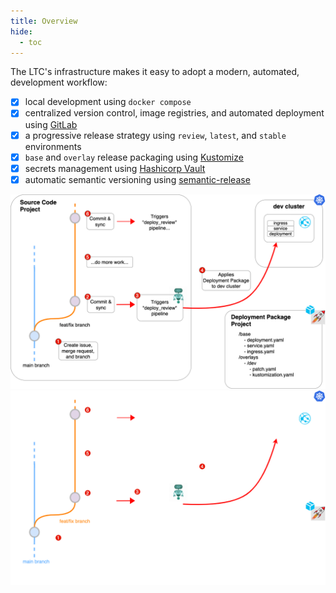 ```yaml
---
title: Overview
hide:
  - toc
---
```

<!-- markdownlint-disable MD025 -->

The LTC's infrastructure makes it easy to adopt a modern, automated, development workflow:

- [x] local development using `docker compose`
- [x] centralized version control, image registries, and automated deployment using [GitLab](https://gitlab.com)
- [x] a progressive release strategy using `review`, `latest`, and `stable` environments
- [x] `base` and `overlay` release packaging using [Kustomize](https://kubectl.docs.kubernetes.io/guides/introduction/kustomize/)
- [x] secrets management using [Hashicorp Vault](https://www.vaultproject.io/docs)
- [x] automatic semantic versioning using [semantic-release](https://semantic-release.gitbook.io/semantic-release/)

![Deployment Pipeline](../assets/deploy-pipeline-overview-light.png#only-light)
![Deployment Pipeline](../assets/deploy-pipeline-overview-dark.png#only-dark)
